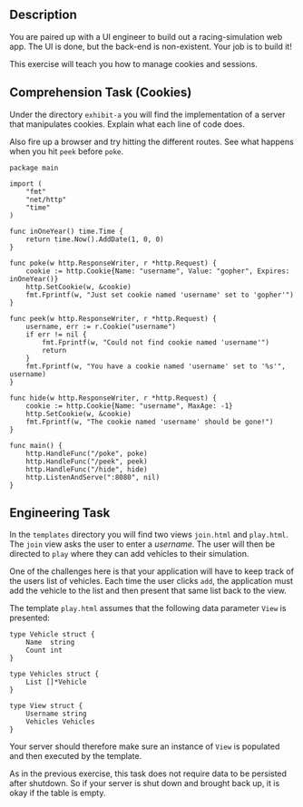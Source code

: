 ## Description
You are paired up with a UI engineer to build out a racing-simulation web app.
The UI is done, but the back-end is non-existent. Your job is to build it!

This exercise will teach you how to manage cookies and sessions.

## Comprehension Task (Cookies)

Under the directory `exhibit-a` you will find the implementation of a server
that manipulates cookies. Explain what each line of code does.

Also fire up a browser and try hitting the different routes. See what happens
when you hit `peek` before `poke`.

```
package main

import (
	"fmt"
	"net/http"
	"time"
)

func inOneYear() time.Time {
	return time.Now().AddDate(1, 0, 0)
}

func poke(w http.ResponseWriter, r *http.Request) {
	cookie := http.Cookie{Name: "username", Value: "gopher", Expires: inOneYear()}
	http.SetCookie(w, &cookie)
	fmt.Fprintf(w, "Just set cookie named 'username' set to 'gopher'")
}

func peek(w http.ResponseWriter, r *http.Request) {
	username, err := r.Cookie("username")
	if err != nil {
		fmt.Fprintf(w, "Could not find cookie named 'username'")
		return
	}
	fmt.Fprintf(w, "You have a cookie named 'username' set to '%s'", username)
}

func hide(w http.ResponseWriter, r *http.Request) {
	cookie := http.Cookie{Name: "username", MaxAge: -1}
	http.SetCookie(w, &cookie)
	fmt.Fprintf(w, "The cookie named 'username' should be gone!")
}

func main() {
	http.HandleFunc("/poke", poke)
	http.HandleFunc("/peek", peek)
	http.HandleFunc("/hide", hide)
	http.ListenAndServe(":8080", nil)
}
```

## Engineering Task

In the `templates` directory you will find two views `join.html` and `play.html`.
The `join` view asks the user to enter a _username_. The user will then be directed
to `play` where they can add vehicles to their simulation.

One of the challenges here is that your application will have to keep track of
the users list of vehicles. Each time the user clicks `add`, the application must
add the vehicle to the list and then present that same list back to the view.

The template `play.html` assumes that the following data parameter `View` is presented:

```
type Vehicle struct {
	Name  string
	Count int
}

type Vehicles struct {
	List []*Vehicle
}

type View struct {
	Username string
	Vehicles Vehicles
}
```

Your server should therefore make sure an instance of `View` is populated and then
executed by the template.

As in the previous exercise, this task does not require data to be persisted
after shutdown. So if your server is shut down and brought back up, it is okay if the
table is empty.
